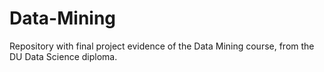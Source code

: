 # Data-Mining
Repository with final project evidence of the Data Mining course, from the DU Data Science diploma.
